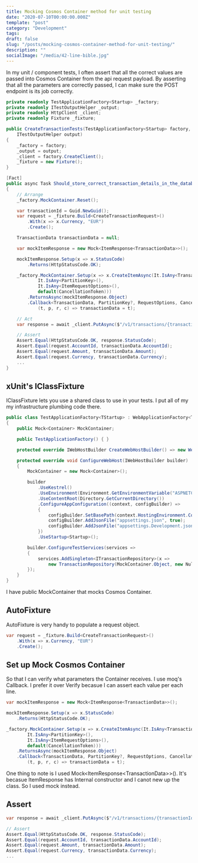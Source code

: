 ```yaml
---
title: Mocking Cosmos Container method for unit testing
date: "2020-07-10T00:00:00.000Z"
template: "post"
category: "Development"
tags:
draft: false
slug: "/posts/mocking-cosmos-container-method-for-unit-testing/"
description: ""
socialImage: "/media/42-line-bible.jpg"
---
```

  

In my unit / component tests, I often assert that all the correct values are passed into Cosmos Container from the api request payload. By asserting that all the parameters are correctly passed, I can make sure the POST endpoint is its job correctly. 

```csharp
private readonly TestApplicationFactory<Startup> _factory;
private readonly ITestOutputHelper _output;
private readonly HttpClient _client;
private readonly Fixture _fixture;

public CreateTransactionTests(TestApplicationFactory<Startup> factory, 
    ITestOutputHelper output)
{
    _factory = factory;
    _output = output;
    _client = factory.CreateClient();
    _fixture = new Fixture();
}

[Fact]
public async Task Should_store_correct_transaction_details_in_the_database_and_return_200_Ok()
{
    // Arrange
    _factory.MockContainer.Reset();

    var transactionId = Guid.NewGuid();
    var request = _fixture.Build<CreateTransactionRequest>()
        .With(x => x.Currency, "EUR")
        .Create();

    TransactionData transactionData = null;

    var mockItemResponse = new Mock<ItemResponse<TransactionData>>();

    mockItemResponse.Setup(x => x.StatusCode)
        .Returns(HttpStatusCode.OK);

    _factory.MockContainer.Setup(x => x.CreateItemAsync(It.IsAny<TransactionData>(),
            It.IsAny<PartitionKey>(),
            It.IsAny<ItemRequestOptions>(),
            default(CancellationToken)))
        .ReturnsAsync(mockItemResponse.Object)                
        .Callback<TransactionData, PartitionKey?, RequestOptions, CancellationToken>(
            (t, p, r, c) => transactionData = t);

    // Act
    var response = await _client.PutAsync($"/v1/transactions/{transactionId}", request.ToStringContent());

    // Assert
    Assert.Equal(HttpStatusCode.OK, response.StatusCode);
    Assert.Equal(request.AccountId, transactionData.AccountId);
    Assert.Equal(request.Amount, transactionData.Amount);
    Assert.Equal(request.Currency, transactionData.Currency);
    ...
}

```

## xUnit's IClassFixture

IClassFixture lets you use a shared class to use in your tests. I put all of my my infrastructure plumbing code there.

```csharp
public class TestApplicationFactory<TStartup> : WebApplicationFactory<TStartup> where TStartup : class
{
    public Mock<Container> MockContainer;

    public TestApplicationFactory() { }

    protected override IWebHostBuilder CreateWebHostBuilder() => new WebHostBuilder();

    protected override void ConfigureWebHost(IWebHostBuilder builder)
    {
        MockContainer = new Mock<Container>();

        builder
            .UseKestrel()
            .UseEnvironment(Environment.GetEnvironmentVariable("ASPNETCORE_ENVIRONMENT") ?? "Development")
            .UseContentRoot(Directory.GetCurrentDirectory())
            .ConfigureAppConfiguration((context, configBuilder) =>
            {
                configBuilder.SetBasePath(context.HostingEnvironment.ContentRootPath);
                configBuilder.AddJsonFile("appsettings.json", true);
                configBuilder.AddJsonFile("appsettings.Development.json", optional: true, reloadOnChange: true);
            })
            .UseStartup<Startup>();

        builder.ConfigureTestServices(services =>
        {
            services.AddSingleton<ITransactionRepository>(x => 
                new TransactionRepository(MockContainer.Object, new NullLogger<TransactionRepository>()));
        });
    }
}
```

I have public MockContainer that mocks Cosmos Container.

## AutoFixture

AutoFixture is very handy to populate a request object. 

```csharp
var request = _fixture.Build<CreateTransactionRequest>()
    .With(x => x.Currency, "EUR")
    .Create();
```

## Set up Mock Cosmos Container

So that I can verify what parameters the Container receives. I use moq's Callback. I prefer it over Verify becasue I can assert each value per each line.

```csharp
var mockItemResponse = new Mock<ItemResponse<TransactionData>>();

mockItemResponse.Setup(x => x.StatusCode)
    .Returns(HttpStatusCode.OK);

_factory.MockContainer.Setup(x => x.CreateItemAsync(It.IsAny<TransactionData>(),
        It.IsAny<PartitionKey>(),
        It.IsAny<ItemRequestOptions>(),
        default(CancellationToken)))
    .ReturnsAsync(mockItemResponse.Object)                
    .Callback<TransactionData, PartitionKey?, RequestOptions, CancellationToken>(
        (t, p, r, c) => transactionData = t);
```

One thing to note is I used Mock&lt;ItemResponse&lt;TransactionData&gt;&gt;\(\). It's becasue ItemResponse has Internal constructor and I canot new up the class. So I used mock instead.

## Assert

```csharp
var response = await _client.PutAsync($"/v1/transactions/{transactionId}", request.ToStringContent());

// Assert
Assert.Equal(HttpStatusCode.OK, response.StatusCode);
Assert.Equal(request.AccountId, transactionData.AccountId);
Assert.Equal(request.Amount, transactionData.Amount);
Assert.Equal(request.Currency, transactionData.Currency);
...
```

